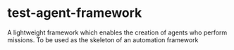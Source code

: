test-agent-framework
====================

A lightweight framework which enables the creation of agents who perform missions. To be used as the skeleton of an automation framework
